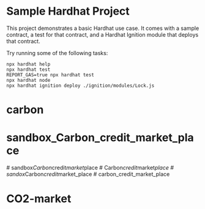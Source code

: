 # Sample Hardhat Project

This project demonstrates a basic Hardhat use case. It comes with a sample contract, a test for that contract, and a Hardhat Ignition module that deploys that contract.

Try running some of the following tasks:

```shell
npx hardhat help
npx hardhat test
REPORT_GAS=true npx hardhat test
npx hardhat node
npx hardhat ignition deploy ./ignition/modules/Lock.js
```
# carbon
# sandbox_Carbon_credit_market_place
#   s a n d b o x _ C a r b o n _ c r e d i t _ m a r k e t _ p l a c e  
 #   C a r b o n _ c r e d i t _ m a r k e t _ p l a c e  
 #   s a n d o x _ C a r b o n _ c r e d i t _ m a r k e t _ p l a c e  
 # carbon_credit_market_place
# CO2-market
